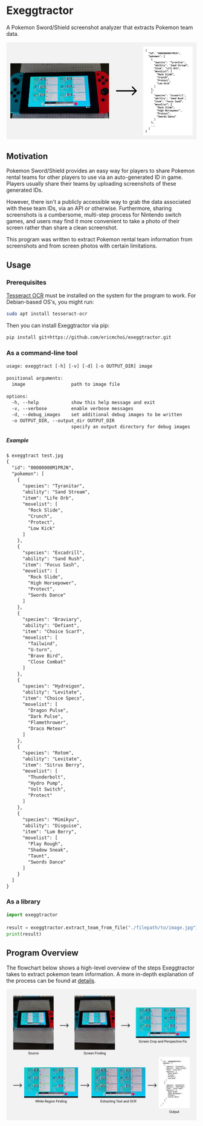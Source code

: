 # Exeggtractor
A Pokemon Sword/Shield screenshot analyzer that extracts Pokemon team data.

![Example](https://github.com/ericmchoi/exeggtractor/blob/assets/doc-images/example.png?raw=true)

## Motivation
Pokemon Sword/Shield provides an easy way for players to share Pokemon rental teams for other players to use via an auto-generated ID in game. Players usually share their teams by uploading screenshots of these generated IDs.

However, there isn't a publicly accessible way to grab the data associated with these team IDs, via an API or otherwise. Furthermore, sharing screenshots is a cumbersome, multi-step process for Nintendo switch games, and users may find it more convenient to take a photo of their screen rather than share a clean screenshot.

This program was written to extract Pokemon rental team information from screenshots and from screen photos with certain limitations.

## Usage
### Prerequisites
[Tesseract OCR](https://github.com/tesseract-ocr/tesseract) must be installed on the system for the program to work. For Debian-based OS's, you might run:
```bash
sudo apt install tesseract-ocr
```
Then you can install Exeggtractor via pip:
```bash
pip install git+https://github.com/ericmchoi/exeggtractor.git
```

### As a command-line tool
```
usage: exeggtract [-h] [-v] [-d] [-o OUTPUT_DIR] image

positional arguments:
  image                 path to image file

options:
  -h, --help            show this help message and exit
  -v, --verbose         enable verbose messages
  -d, --debug_images    set additional debug images to be written
  -o OUTPUT_DIR, --output_dir OUTPUT_DIR
                        specify an output directory for debug images
```
##### Example
```
$ exeggtract test.jpg 
{
  "id": "00000000M1PRJN",
  "pokemon": [
    {
      "species": "Tyranitar",
      "ability": "Sand Stream",
      "item": "Life Orb",
      "movelist": [
        "Rock Slide",
        "Crunch",
        "Protect",
        "Low Kick"
      ]
    },
    {
      "species": "Excadrill",
      "ability": "Sand Rush",
      "item": "Focus Sash",
      "movelist": [
        "Rock Slide",
        "High Horsepower",
        "Protect",
        "Swords Dance"
      ]
    },
    {
      "species": "Braviary",
      "ability": "Defiant",
      "item": "Choice Scarf",
      "movelist": [
        "Tailwind",
        "U-turn",
        "Brave Bird",
        "Close Combat"
      ]
    },
    {
      "species": "Hydreigon",
      "ability": "Levitate",
      "item": "Choice Specs",
      "movelist": [
        "Dragon Pulse",
        "Dark Pulse",
        "Flamethrower",
        "Draco Meteor"
      ]
    },
    {
      "species": "Rotom",
      "ability": "Levitate",
      "item": "Sitrus Berry",
      "movelist": [
        "Thunderbolt",
        "Hydro Pump",
        "Volt Switch",
        "Protect"
      ]
    },
    {
      "species": "Mimikyu",
      "ability": "Disguise",
      "item": "Lum Berry",
      "movelist": [
        "Play Rough",
        "Shadow Sneak",
        "Taunt",
        "Swords Dance"
      ]
    }
  ]
}
```
### As a library
```python
import exeggtractor

result = exeggtractor.extract_team_from_file("./filepath/to/image.jpg")
print(result)
```
## Program Overview
The flowchart below shows a high-level overview of the steps Exeggtractor takes to extract pokemon team information. A more in-depth explanation of the process can be found at [details](DETAILS.md).

![Overview](https://github.com/ericmchoi/exeggtractor/blob/assets/doc-images/overview.png?raw=true)